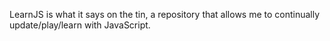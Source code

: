 LearnJS is what it says on the tin, a repository that allows me to continually update/play/learn with JavaScript. 
